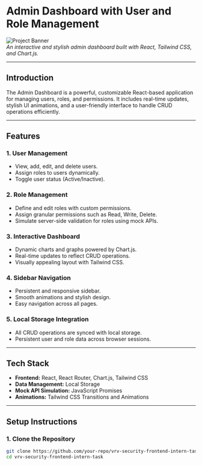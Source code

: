 # **Admin Dashboard with User and Role Management**

![Project Banner](https://via.placeholder.com/1200x300?text=Admin+Dashboard+Project)  
_An interactive and stylish admin dashboard built with React, Tailwind CSS, and Chart.js._

---

## **Introduction**
The Admin Dashboard is a powerful, customizable React-based application for managing users, roles, and permissions. It includes real-time updates, stylish UI animations, and a user-friendly interface to handle CRUD operations efficiently.

---

## **Features**
### **1. User Management**
- View, add, edit, and delete users.
- Assign roles to users dynamically.
- Toggle user status (Active/Inactive).

### **2. Role Management**
- Define and edit roles with custom permissions.
- Assign granular permissions such as Read, Write, Delete.
- Simulate server-side validation for roles using mock APIs.

### **3. Interactive Dashboard**
- Dynamic charts and graphs powered by Chart.js.
- Real-time updates to reflect CRUD operations.
- Visually appealing layout with Tailwind CSS.

### **4. Sidebar Navigation**
- Persistent and responsive sidebar.
- Smooth animations and stylish design.
- Easy navigation across all pages.

### **5. Local Storage Integration**
- All CRUD operations are synced with local storage.
- Persistent user and role data across browser sessions.

---

## **Tech Stack**
- **Frontend:** React, React Router, Chart.js, Tailwind CSS
- **Data Management:** Local Storage
- **Mock API Simulation:** JavaScript Promises
- **Animations:** Tailwind CSS Transitions and Animations

---

## **Setup Instructions**

### **1. Clone the Repository**
```bash
git clone https://github.com/your-repo/vrv-security-frontend-intern-task.git
cd vrv-security-frontend-intern-task
